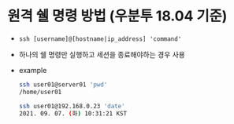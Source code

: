 # 원격 쉘 명령 방법 (우분투 18.04 기준)

- `ssh [username]@[hostname|ip_address] 'command'`
- 하나의 쉘 명령만 실행하고 세션을 종료해야하는 경우 사용
- example

  ```bash
  ssh user01@server01 'pwd'
  /home/user01

  ssh user01@192.168.0.23 'date'
  2021. 09. 07. (화) 10:31:21 KST
  ```
